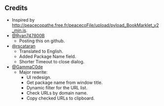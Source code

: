 Credits
-------

 - Inspired by http://peacecopathe.free.fr/peacecoFile/upload/pyload_BookMarklet_v2_min.js.
 - [@Ryan747800B](https://github.com/Ryan747800B)
   - Posting this on github.   
 - [@rscataran](https://github.com/rscataran)
   - Translated to English.
   - Added Package Name field.
   - Shorter Timeout to close dialog.
 - [@GammaC0de](https://github.com/GammaC0de)
   - Major rewrite:
     - UI redesign.
     - Get package name from window title.
     - Dynamic filter for the URL list.
     - Check URLs by domain name.
     - Copy checked URLs to clipboard.
